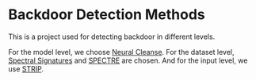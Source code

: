 # Backdoor Detection Methods

This is a project used for detecting backdoor in different levels.

For the model level, we choose [Neural Cleanse](https://people.cs.uchicago.edu/~ravenben/publications/pdf/backdoor-sp19.pdf). 
For the dataset level, [Spectral Signatures](https://arxiv.org/pdf/1811.00636.pdf) and [SPECTRE](https://arxiv.org/pdf/2104.11315.pdf) are chosen. 
And for the input level, we use [STRIP](https://arxiv.org/pdf/1902.06531.pdf).
